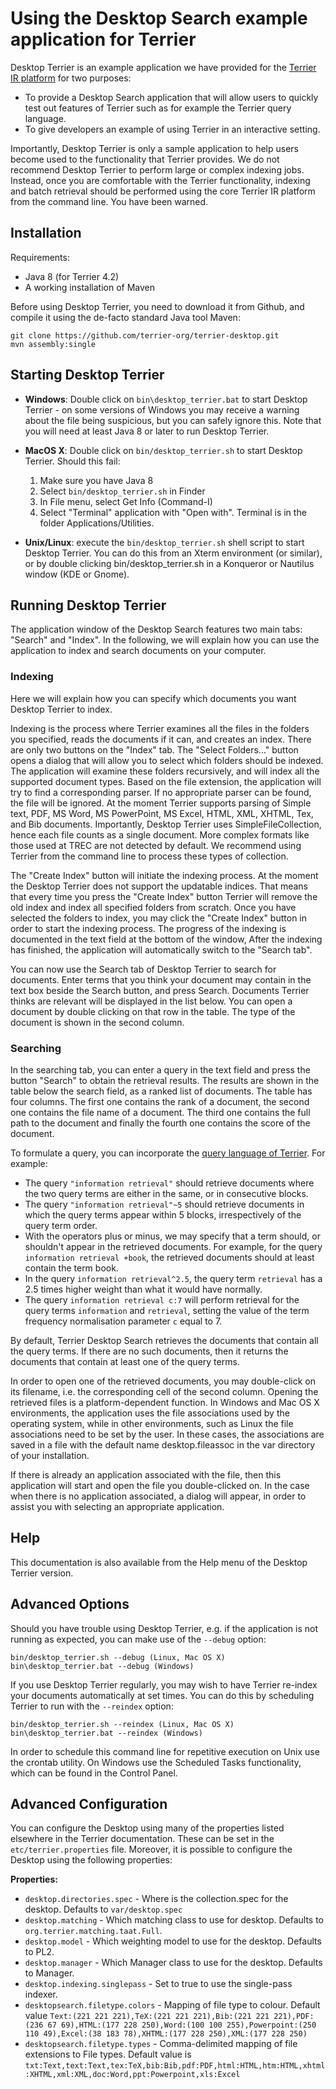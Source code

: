 # Using the Desktop Search example application for Terrier

Desktop Terrier is an example application we have provided for the [Terrier IR platform](http://terrier.org) for two purposes:

*   To provide a Desktop Search application that will allow users to quickly test out features of Terrier such as for example the Terrier query language.
*   To give developers an example of using Terrier in an interactive setting.

Importantly, Desktop Terrier is only a sample application to help users become used to the functionality that Terrier provides. We do not recommend Desktop Terrier to perform large or complex indexing jobs. Instead, once you are comfortable with the Terrier functionality, indexing and batch retrieval should be performed using the core Terrier IR platform from the command line. You have been warned.

## Installation

Requirements:
*   Java 8 (for Terrier 4.2)
*   A working installation of Maven

Before using Desktop Terrier, you need to download it from Github, and compile it using the de-facto standard Java tool Maven:

	git clone https://github.com/terrier-org/terrier-desktop.git
	mvn assembly:single	

## Starting Desktop Terrier

*   **Windows**: Double click on `bin\desktop_terrier.bat` to start Desktop Terrier - on some versions of Windows you may receive a warning about the file being suspicious, but you can safely ignore this. Note that you will need at least Java 8 or later to run Desktop Terrier.

*   **MacOS X**: Double click on `bin/desktop_terrier.sh` to start Desktop Terrier. Should this fail:
    1.  Make sure you have Java 8
    2.  Select `bin/desktop_terrier.sh` in Finder
    3.  In File menu, select Get Info (Command-I)
    4.  Select "Terminal" application with "Open with". Terminal is in the folder Applications/Utilities.  

*   **Unix/Linux**: execute the `bin/desktop_terrier.sh` shell script to start Desktop Terrier. You can do this from an Xterm environment (or similar), or by double clicking bin/desktop_terrier.sh in a Konqueror or Nautilus window (KDE or Gnome).

## Running Desktop Terrier

The application window of the Desktop Search features two main tabs: "Search" and "Index". In the following, we will explain how you can use the application to index and search documents on your computer.

### Indexing

Here we will explain how you can specify which documents you want Desktop Terrier to index.

Indexing is the process where Terrier examines all the files in the folders you specified, reads the documents if it can, and creates an index. There are only two buttons on the "Index" tab. The "Select Folders..." button opens a dialog that will allow you to select which folders should be indexed. The application will examine these folders recursively, and will index all the supported document types. Based on the file extension, the application will try to find a corresponding parser. If no appropriate parser can be found, the file will be ignored. At the moment Terrier supports parsing of Simple text, PDF, MS Word, MS PowerPoint, MS Excel, HTML, XML, XHTML, Tex, and Bib documents. Importantly, Desktop Terrier uses SimpleFileCollection, hence each file counts as a single document. More complex formats like those used at TREC are not detected by default. We recommend using Terrier from the command line to process these types of collection.

The "Create Index" button will initiate the indexing process. At the moment the Desktop Terrier does not support the updatable indices. That means that every time you press the "Create Index" button Terrier will remove the old index and index all specified folders from scratch. Once you have selected the folders to index, you may click the "Create Index" button in order to start the indexing process. The progress of the indexing is documented in the text field at the bottom of the window, After the indexing has finished, the application will automatically switch to the "Search tab".

You can now use the Search tab of Desktop Terrier to search for documents. Enter terms that you think your document may contain in the text box beside the Search button, and press Search. Documents Terrier thinks are relevant will be displayed in the list below. You can open a document by double clicking on that row in the table. The type of the document is shown in the second column.

### Searching

In the searching tab, you can enter a query in the text field and press the button "Search" to obtain the retrieval results. The results are shown in the table below the search field, as a ranked list of documents. The table has four columns. The first one contains the rank of a document, the second one contains the file name of a document. The third one contains the full path to the document and finally the fourth one contains the score of the document.

To formulate a query, you can incorporate the [query language of Terrier](http://terrier.org/docs/current/querylanguage.html). For example:

*   The query `"information retrieval"` should retrieve documents where the two query terms are either in the same, or in consecutive blocks.
*   The query `"information retrieval"~5` should retrieve documents in which the query terms appear within 5 blocks, irrespectively of the query term order.
*   With the operators plus or minus, we may specify that a term should, or shouldn't appear in the retrieved documents. For example, for the query `information retrieval +book`, the retrieved documents should at least contain the term book.
*   In the query `information retrieval^2.5`, the query term `retrieval` has a 2.5 times higher weight than what it would have normally.
*   The query `information retrieval c:7` will perform retrieval for the query terms `information` and `retrieval`, setting the value of the term frequency normalisation parameter `c` equal to 7.

By default, Terrier Desktop Search retrieves the documents that contain all the query terms. If there are no such documents, then it returns the documents that contain at least one of the query terms.

In order to open one of the retrieved documents, you may double-click on its filename, i.e. the corresponding cell of the second column. Opening the retrieved files is a platform-dependent function. In Windows and Mac OS X environments, the application uses the file associations used by the operating system, while in other environments, such as Linux the file associations need to be set by the user. In these cases, the associations are saved in a file with the default name desktop.fileassoc in the var directory of your installation.

If there is already an application associated with the file, then this application will start and open the file you double-clicked on. In the case when there is no application associated, a dialog will appear, in order to assist you with selecting an appropriate application.

## Help

This documentation is also available from the Help menu of the Desktop Terrier version.

## Advanced Options

Should you have trouble using Desktop Terrier, e.g. if the application is not running as expected, you can make use of the `--debug` option:

	bin/desktop_terrier.sh --debug (Linux, Mac OS X)
	bin\desktop_terrier.bat --debug (Windows)

If you use Desktop Terrier regularly, you may wish to have Terrier re-index your documents automatically at set times. You can do this by scheduling Terrier to run with the `--reindex` option:

	bin/desktop_terrier.sh --reindex (Linux, Mac OS X)
	bin\desktop_terrier.bat --reindex (Windows)

In order to schedule this command line for repetitive execution on Unix use the crontab utility. On Windows use the Scheduled Tasks functionality, which can be found in the Control Panel.

## Advanced Configuration

You can configure the Desktop using many of the properties listed elsewhere in the Terrier documentation. These can be set in the `etc/terrier.properties` file. Moreover, it is possible to configure the Desktop using the following properties:

**Properties:**

*   `desktop.directories.spec` - Where is the collection.spec for the desktop. Defaults to `var/desktop.spec`
*   `desktop.matching` - Which matching class to use for desktop. Defaults to `org.terrier.matching.taat.Full`.
*   `desktop.model` - Which weighting model to use for the desktop. Defaults to PL2.
*   `desktop.manager` - Which Manager class to use for the desktop. Defaults to Manager.
*   `desktop.indexing.singlepass` - Set to true to use the single-pass indexer.
*   `desktopsearch.filetype.colors` - Mapping of file type to colour. Default value `Text:(221 221 221),TeX:(221 221 221),Bib:(221 221 221),PDF:(236 67 69),HTML:(177 228 250),Word:(100 100 255),Powerpoint:(250 110 49),Excel:(38 183 78),XHTML:(177 228 250),XML:(177 228 250)`
*   `desktopsearch.filetype.types` - Comma-delimited mapping of file extensions to File types. Default value is `txt:Text,text:Text,tex:TeX,bib:Bib,pdf:PDF,html:HTML,htm:HTML,xhtml:XHTML,xml:XML,doc:Word,ppt:Powerpoint,xls:Excel`
